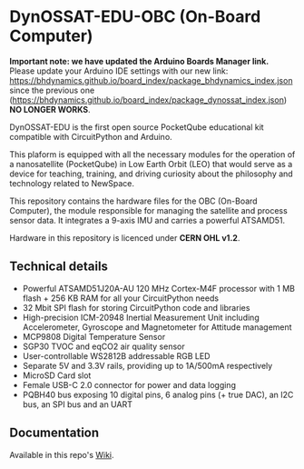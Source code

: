 # DynOSSAT-EDU-OBC (On-Board Computer)

**Important note: we have updated the Arduino Boards Manager link.** Please update your Arduino IDE settings with our new link: https://bhdynamics.github.io/board_index/package_bhdynamics_index.json since the previous one (https://bhdynamics.github.io/board_index/package_dynossat_index.json) **NO LONGER WORKS**.

DynOSSAT-EDU is the first open source PocketQube educational kit compatible with CircuitPython and Arduino.

This plaform is equipped with all the necessary modules for the operation of a nanosatellite (PocketQube)
in Low Earth Orbit (LEO) that would serve as a device for teaching, training, and driving curiosity about the philosophy and technology related to NewSpace.

This repository contains the hardware files for the OBC (On-Board Computer), the module responsible for managing the satellite and process sensor data. It
integrates a 9-axis IMU and carries a powerful ATSAMD51.

Hardware in this repository is licenced under **CERN OHL v1.2**.

## Technical details

- Powerful ATSAMD51J20A-AU 120 MHz Cortex-M4F processor with 1 MB flash + 256 KB RAM for all your CircuitPython needs
- 32 Mbit SPI flash for storing CircuitPython code and libraries
- High-precision ICM-20948 Inertial Measurement Unit including Accelerometer, Gyroscope and Magnetometer for Attitude management
- MCP9808 Digital Temperature Sensor
- SGP30 TVOC and eqCO2 air quality sensor
- User-controllable WS2812B addressable RGB LED
- Separate 5V and 3.3V rails, providing up to 1A/500mA respectively
- MicroSD Card slot
- Female USB-C 2.0 connector for power and data logging
- PQBH40 bus exposing 10 digital pins, 6 analog pins (+ true DAC), an I2C bus, an SPI bus and an UART

## Documentation

Available in this repo's [Wiki](https://github.com/BHDynamics/dynossat-edu-obc/wiki).
